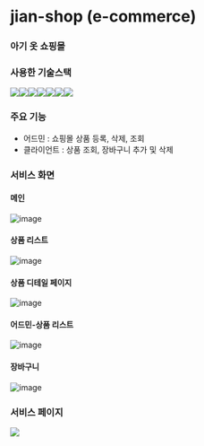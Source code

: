 # jian-shop (e-commerce)

### 아기 옷 쇼핑몰

### 사용한 기술스택

<div style="display:flex">
<img src="https://img.shields.io/badge/javascript-F7DF1E?style=flat-squre&logo=JavaScript&logoColor=black">
<img src="https://img.shields.io/badge/firebase-FF4154?style=flat-squre&logo=firebase&logoColor=white">
<img src="https://img.shields.io/badge/reactquery-FFCA28?style=flat-squre&logo=reactquery&logoColor=white">
<img src="https://img.shields.io/badge/react-61DAFB?style=flat-squre&logo=React&logoColor=black">
<img src="https://img.shields.io/badge/html-E34F26?style=flat-squre&logo=HTML5&logoColor=black">
<img src="https://img.shields.io/badge/css-1572B6?style=flat-squre&logo=CSS3&logoColor=black">
<img src="https://img.shields.io/badge/GitHub-181717?style=flat-squre&logo=Github&logoColor=white">
</div>


### 주요 기능

- 어드민 : 쇼핑몰 상품 등록, 삭제, 조회
- 클라이언트 : 상품 조회, 장바구니 추가 및 삭제

### 서비스 화면
#### 메인
![image](https://github.com/hyunwoomemo/baby-ecommerce/assets/105469077/1a077767-f5e9-4150-a010-c36b8a879c04)
#### 상품 리스트
![image](https://github.com/hyunwoomemo/baby-ecommerce/assets/105469077/f5245740-d558-4ef1-83e6-c35ba02b589e)
#### 상품 디테일 페이지
![image](https://github.com/hyunwoomemo/baby-ecommerce/assets/105469077/b6a960c6-ecab-4297-99b2-5cbab2b357cd)
#### 어드민-상품 리스트
![image](https://github.com/hyunwoomemo/baby-ecommerce/assets/105469077/433f37cf-c654-410b-b47c-5ed6b5ac9fed)
#### 장바구니
![image](https://github.com/hyunwoomemo/baby-ecommerce/assets/105469077/5714bbe8-9aaa-4582-af4c-aacc9f365c07)



### 서비스 페이지
<a href="https://jian-shop.vercel.app/" target="_blank"><img src="https://img.shields.io/badge/jian-shop-0A0A0A?style=for-the-badge&logo=dev.to&logoColor=white"></a>
